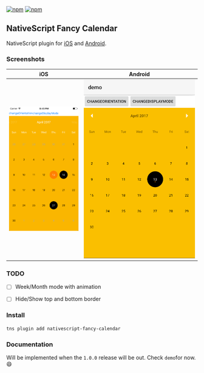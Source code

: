 [![npm](https://img.shields.io/npm/v/nativescript-fancy-calendar.svg)](https://www.npmjs.com/package/nativescript-fancy-calendar)
[![npm](https://img.shields.io/npm/dt/nativescript-fancy-calendar.svg?label=npm%20downloads)](https://www.npmjs.com/package/nativescript-fancy-calendar)

## NativeScript Fancy Calendar

NativeScript plugin for [iOS](https://github.com/WenchaoD/FSCalendar) and [Android](https://github.com/prolificinteractive/material-calendarview).


### Screenshots


  iOS    |  Android
-------- | ---------
![iOS](screenshots/sample_ios.png) | ![Android](screenshots/sample_android.png)


### TODO

- [ ] Week/Month mode with animation
- [ ] Hide/Show top and bottom border



### Install 

```bash
tns plugin add nativescript-fancy-calendar
```

### Documentation

Will be implemented when the `1.0.0` release will be out.
Check `demo`for now. :smile:

